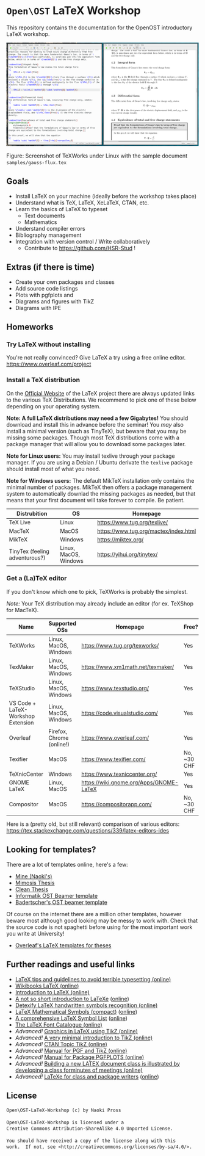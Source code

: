 # `Open\OST` LaTeX Workshop
This repository contains the documentation for the OpenOST introductory LaTeX workshop.

![TeXWorks Editor](pics/texworks.png)

Figure: Screenshot of TeXWorks under Linux with the sample document `samples/gauss-flux.tex`

## Goals
  - Install LaTeX on your machine (ideally before the workshop takes place)
  - Understand what is TeX, LaTeX, XeLaTeX, CTAN, etc.
  - Learn the basics of LaTeX to typeset
    - Text documents
    - Mathematics
  - Understand compiler errors
  - Bibliography management
  - Integration with version control / Write collaboratively
    - Contribute to https://github.com/HSR-Stud !

## Extras (if there is time)
  - Create your own packages and classes
  - Add source code listings
  - Plots with pgfplots and
  - Diagrams and figures with TikZ
  - Diagrams with IPE

## Homeworks

### Try LaTeX without installing

You're not really convinced? Give LaTeX a try using a free online editor. 
https://www.overleaf.com/project

### Install a TeX distribution

On the [Official Website](https://www.latex-project.org/get/#tex-distributions) of the LaTeX project there are always updated links to the various TeX Distributions. We recommend to pick one of these below depending on your operating system.

**Note: A full LaTeX distributions may need a few Gigabytes!** You should download and install this in advance before the seminar!
You *may* also install a minimal version (such as TinyTeX), but beware that you may be missing some packages. Though most TeX distributions come with a package manager that will allow you to download some packages later.

**Note for Linux users:** You may install texlive through your package manager.
If you are using a Debian / Ubuntu derivate the `texlive` package should install most of what you need.

**Note for Windows users:** The default MikTeX installation only contains the minimal number of packages. MikTeX then offers a package management system to automatically downlad the missing packages as needed, but that means that your first document will take forever to compile. Be patient.

| Distrubition                   | OS                    | Homepage                              |
|--------------------------------|-----------------------|---------------------------------------|
| TeX Live                       | Linux                 | https://www.tug.org/texlive/          |
| MacTeX                         | MacOS                 | https://www.tug.org/mactex/index.html |
| MikTeX                         | Windows               | https://miktex.org/                   |
| TinyTex (feeling adventurous?) | Linux, MacOS, Windows | https://yihui.org/tinytex/            |

### Get a (La)TeX editor

If you don't know which one to pick, TeXWorks is probably the simplest.

*Note:* Your TeX distribution may already include an editor (for ex. TeXShop for MacTeX).

| Name                               | Supported OSs               | Homepage                                | Free?       |
|------------------------------------|-----------------------------|-----------------------------------------|-------------|
| TeXWorks                           | Linux, MacOS, Windows       | https://www.tug.org/texworks/           | Yes         |
| TexMaker                           | Linux, MacOS, Windows       | https://www.xm1math.net/texmaker/       | Yes         |
| TeXStudio                          | Linux, MacOS, Windows       | https://www.texstudio.org/              | Yes         |
| VS Code + LaTeX-Workshop Extension | Linux, MacOS, Windows       | https://code.visualstudio.com/          | Yes         |
| Overleaf                           | Firefox, Chrome (online!)   | https://www.overleaf.com/               | Yes         |
| Texifier                           | MacOS                       | https://www.texifier.com/               | No, ~30 CHF |
| TeXnicCenter                       | Windows                     | https://www.texniccenter.org/           | Yes         |
| GNOME LaTeX                        | Linux, MacOS                | https://wiki.gnome.org/Apps/GNOME-LaTeX | Yes         |
| Compositor                         | MacOS                       | https://compositorapp.com/              | No, ~30 CHF |

Here is a (pretty old, but still relevant) comparison of various editors:
https://tex.stackexchange.com/questions/339/latex-editors-ides

## Looking for templates?

There are a lot of templates online, here's a few:

 - [Mine (Naoki's)](https://github.com/NaoPross/Thesis)
 - [Mimosis Thesis](https://github.com/Pseudomanifold/latex-mimosis)
 - [Clean Thesis](http://cleanthesis.der-ric.de/)
 - [Informatik OST Beamer template](https://github.com/ost-fh/Latex-Beamer-Theme)
 - [Badertscher's OST beamer template](https://github.com/HBadertscher/OSTPresentation)

Of course on the internet there are a million other templates, however beware most although good looking may be messy to work with. Check that the source code is not spaghetti before using for the most important work you write at University!

 - [Overleaf's LaTeX templates for theses](https://www.overleaf.com/latex/templates/tagged/thesis)

## Further readings and useful links

- [LaTeX tips and guidelines to avoid terrible typesetting (online)](https://github.com/HSR-Stud/Willkommen/blob/master/Guidelines.md)
- [Wikibooks LaTeX (online)](https://en.wikibooks.org/wiki/LaTeX#Contents)
- [Introduction to LaTeX (online)](https://web.mit.edu/rsi/www/pdfs/new-latex.pdf)
- [A not so short introduction to LaTeXe](references/lshort.pdf) ([online](https://tobi.oetiker.ch/lshort/lshort.pdf))
- [Detexify LaTeX handwritten symbols recognition (online)](http://detexify.kirelabs.org/classify.html)
- [LaTeX Mathematical Symbols (compact)](references/symbols-compact.pdf) ([online](https://www.caam.rice.edu/~heinken/latex/symbols.pdf))
- [A comprehensive LaTeX Symbol List](references/symbols-a4.pdf) ([online](http://tug.ctan.org/info/symbols/comprehensive/symbols-a4.pdf))
- [The LaTeX Font Catalogue (online)](https://www.tug.org/FontCatalogue/)
- *Advanced!* [Graphics in LaTeX using TikZ (online)](https://www.tug.org/TUGboat/tb29-1/tb91walczak.pdf)
- *Advanced!* [A very minimal introduction to TikZ (online)](http://cremeronline.com/LaTeX/minimaltikz.pdf)
- *Advanced!* [CTAN Topic TikZ (online)](https://www.ctan.org/topic/pgf-tikz)
- *Advanced!* [Manual for PGF and TikZ (online)](http://mirror.easyname.at/ctan/graphics/pgf/base/doc/pgfmanual.pdf)
- *Advanced!* [Manual for Package PGFPLOTS (online)](http://mirror.easyname.at/ctan/graphics/pgf/contrib/pgfplots/doc/pgfplots.pdf)
- *Advanced!* [Building a new LATEX document class is illustrated by developing a class forminutes of meetings (online)](http://tutex.tug.org/pracjourn/2005-4/hefferon/hefferon.pdf)
- *Advanced!* [LaTeXe for class and package writers](references/clsguide.pdf) ([online](https://www.latex-project.org/help/documentation/clsguide.pdf))

## License
```
Open\OST-LaTeX-Workshop (c) by Naoki Pross

Open\OST-LaTeX-Workshop is licensed under a
Creative Commons Attribution-ShareAlike 4.0 Unported License.

You should have received a copy of the license along with this
work.  If not, see <http://creativecommons.org/licenses/by-sa/4.0/>.
```
